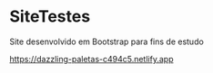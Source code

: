 # SiteTestes
Site desenvolvido em Bootstrap para fins de estudo

https://dazzling-paletas-c494c5.netlify.app
